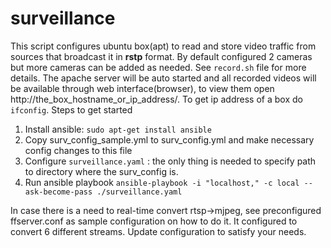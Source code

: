 # surveillance
This script configures ubuntu box(apt) to read and store video traffic from sources that broadcast it in __rstp__ format.
By default configured 2 cameras but more cameras can be added as needed. See `record.sh` file for more details.
The apache server will be auto started and all recorded videos will be available through web interface(browser), to view them open http://the_box_hostname_or_ip_address/.
To get ip address of a box do `ifconfig`.
Steps to get started
1. Install ansible: `sudo apt-get install ansible`
2. Copy surv_config_sample.yml to surv_config.yml and make necessary config changes to this file
3. Configure `surveillance.yaml` : the only thing is needed to specify path to directory where the surv_config is.
4. Run ansible playbook `ansible-playbook -i "localhost," -c local --ask-become-pass ./surveillance.yaml`


In case there is a need to real-time convert rtsp->mjpeg, see preconfigured ffserver.conf as sample configuration on how to do it. It configured to convert 6 different streams. Update configuration to satisfy your needs. 